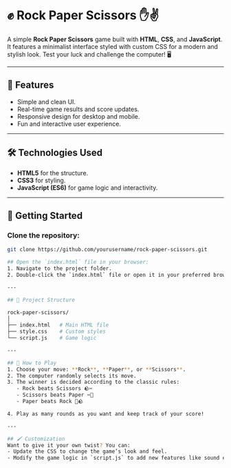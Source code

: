 # ✊ Rock Paper Scissors ✋✌  
A simple **Rock Paper Scissors** game built with **HTML**, **CSS**, and **JavaScript**. It features a minimalist interface styled with custom CSS for a modern and stylish look. Test your luck and challenge the computer! 🖥️

---

## 🎯 Features  
- Simple and clean UI.  
- Real-time game results and score updates.  
- Responsive design for desktop and mobile.  
- Fun and interactive user experience.  

---

## 🛠️ Technologies Used  
- **HTML5** for the structure.  
- **CSS3** for styling.  
- **JavaScript (ES6)** for game logic and interactivity.  

---

## 🚀 Getting Started  

### Clone the repository:  

```bash
git clone https://github.com/yourusername/rock-paper-scissors.git

## Open the `index.html` file in your browser:  
1. Navigate to the project folder.  
2. Double-click the `index.html` file or open it in your preferred browser.  

---

## 📂 Project Structure  

rock-paper-scissors/
│
├── index.html   # Main HTML file  
├── style.css    # Custom styles  
└── script.js    # Game logic  

---

## 🌟 How to Play  
1. Choose your move: **Rock**, **Paper**, or **Scissors**.  
2. The computer randomly selects its move.  
3. The winner is decided according to the classic rules:  
   - Rock beats Scissors 🪨✂️  
   - Scissors beats Paper ✂️📄  
   - Paper beats Rock 📄🪨  

4. Play as many rounds as you want and keep track of your score!

---

## 🖌️ Customization  
Want to give it your own twist? You can:  
- Update the CSS to change the game’s look and feel.  
- Modify the game logic in `script.js` to add new features like sound effects or animations.  
